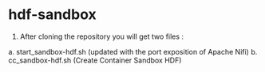 # hdf-sandbox

1. After cloning the repository you will get two files :

a. start_sandbox-hdf.sh (updated with the port exposition of Apache Nifi)
b. cc_sandbox-hdf.sh (Create Container Sandbox HDF) 
